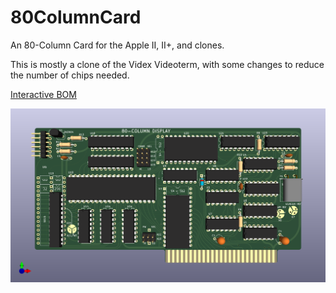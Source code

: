 # 80ColumnCard
An 80-Column Card for the Apple II, II+, and clones.

This is mostly a clone of the Videx Videoterm, with some changes to reduce the number of chips needed.

[Interactive BOM](https://btb.github.io/80ColumnCard/hardware/80ColumnCard/bom/)

![image info](hardware/80ColumnCard/80ColumnCard.png)

